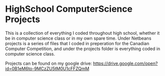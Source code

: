 # HighSchool ComputerScience Projects

This is a collection of everything I coded throughout high school, whether it be in computer science class or in my own spare time. Under Netbeans projects is a series of files that I coded in preperation for the Canadian Computer Competition, and under the projects folder is everything coded in computer science class.

Projects can be found on my google drive: https://drive.google.com/open?id=0B1eM6to-9MCzZU5tM0U1cFFZQmM
